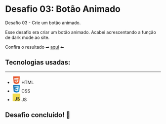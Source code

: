 # Desafio 03: Botão Animado

Desafio 03 - Crie um botão animado.

Esse desafio era criar um botão animado. Acabei acrescentando a função de dark mode ao site.

Confira o resultado ➡ <a href="#">aqui</a> ⬅
## Tecnologias usadas:
---
- <img src="assets/img/HTML.svg" alt="html" width="25"/> HTML
- <img src="assets/img/CSS.svg" alt="html" width="25"/> CSS
- <img src="assets/img/JS.svg" alt="html" width="25"/> JS

## Desafio concluído! 🚀

